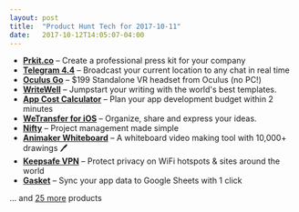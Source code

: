 ```yaml
---
layout: post
title:  "Product Hunt Tech for 2017-10-11"
date:   2017-10-12T14:05:07-04:00
---
```


* **[Prkit.co](https://www.producthunt.com/posts/prkit-co?utm_campaign=producthunt-api&utm_medium=api&utm_source=Application%3A+Daily+Digest+RSS+%28ID%3A+3202%29)** – Create a professional press kit for your company
* **[Telegram 4.4](https://www.producthunt.com/posts/telegram-4-4?utm_campaign=producthunt-api&utm_medium=api&utm_source=Application%3A+Daily+Digest+RSS+%28ID%3A+3202%29)** – Broadcast your current location to any chat in real time
* **[Oculus Go](https://www.producthunt.com/posts/oculus-go?utm_campaign=producthunt-api&utm_medium=api&utm_source=Application%3A+Daily+Digest+RSS+%28ID%3A+3202%29)** – $199 Standalone VR headset from Oculus (no PC!)
* **[WriteWell](https://www.producthunt.com/posts/writewell?utm_campaign=producthunt-api&utm_medium=api&utm_source=Application%3A+Daily+Digest+RSS+%28ID%3A+3202%29)** – Jumpstart your writing with the world's best templates.
* **[App Cost Calculator](https://www.producthunt.com/posts/app-cost-calculator?utm_campaign=producthunt-api&utm_medium=api&utm_source=Application%3A+Daily+Digest+RSS+%28ID%3A+3202%29)** – Plan your app development budget within 2 minutes
* **[WeTransfer for iOS](https://www.producthunt.com/posts/wetransfer-for-ios?utm_campaign=producthunt-api&utm_medium=api&utm_source=Application%3A+Daily+Digest+RSS+%28ID%3A+3202%29)** – Organize, share and express your ideas.
* **[Nifty](https://www.producthunt.com/posts/nifty?utm_campaign=producthunt-api&utm_medium=api&utm_source=Application%3A+Daily+Digest+RSS+%28ID%3A+3202%29)** – Project management made simple
* **[Animaker Whiteboard](https://www.producthunt.com/posts/animaker-whiteboard?utm_campaign=producthunt-api&utm_medium=api&utm_source=Application%3A+Daily+Digest+RSS+%28ID%3A+3202%29)** – A whiteboard video making tool with 10,000+ drawings 🖊
* **[Keepsafe VPN](https://www.producthunt.com/posts/keepsafe-vpn?utm_campaign=producthunt-api&utm_medium=api&utm_source=Application%3A+Daily+Digest+RSS+%28ID%3A+3202%29)** – Protect privacy on WiFi hotspots & sites around the world
* **[Gasket](https://www.producthunt.com/posts/gasket-3?utm_campaign=producthunt-api&utm_medium=api&utm_source=Application%3A+Daily+Digest+RSS+%28ID%3A+3202%29)** – Sync your app data to Google Sheets with 1 click

… and [25 more](https://www.producthunt.com/tech) products